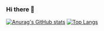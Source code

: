 ### Hi there 👋

[![Anurag's GitHub stats](https://github-readme-stats.vercel.app/api?username=shion0625)](https://github.com/shion0625/github-readme-stats)
[![Top Langs](https://github-readme-stats.vercel.app/api/top-langs/?username=shion0625&langs_count=8)](https://github.com/shion0625/github-readme-stats)


<!--
**shion0625/shion0625** is a ✨ _special_ ✨ repository because its `README.md` (this file) appears on your GitHub profile.

Here are some ideas to get you started:

- 🔭 I’m currently working on ...
- 🌱 I’m currently learning ...
- 👯 I’m looking to collaborate on ...
- 🤔 I’m looking for help with ...
- 💬 Ask me about ...
- 📫 How to reach me: ...
- 😄 Pronouns: ...
- ⚡ Fun fact: ...
-->
